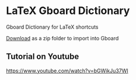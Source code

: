 # LaTeX Gboard Dictionary

Gboard Dictionary for LaTeX shortcuts

[Download](https://github.com/eyl327/LaTeX-Gboard-Dictionary/archive/v3.0.zip) as a zip folder to import into Gboard

## Tutorial on Youtube

https://www.youtube.com/watch?v=bGWikJu37WI
